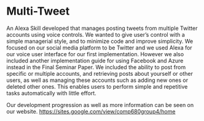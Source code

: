 # Multi-Tweet
An Alexa Skill developed that manages posting tweets from multiple Twitter accounts using voice controls.
We wanted to give user’s control with a simple managerial style, and to minimize code and
improve simplicity. We focused on our social media platform to be Twitter and we used Alexa for
our voice user interface for our first implementation. However we also included another
implementation guide for using Facebook and Azure instead in the Final Seminar Paper. We included the ability to post
from specific or multiple accounts, and retrieving posts about yourself or other users, as well as
managing these accounts such as adding new ones or deleted other ones. This enables users
to perform simple and repetitive tasks automatically with little effort.

Our development progression as well as more information can be seen on our website.
https://sites.google.com/view/comp680group4/home
